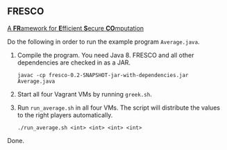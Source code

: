 ## FRESCO
[A **FR**amework for **E**fficient **S**ecure **CO**mputation](https://github.com/aicis/fresco)

Do the following in order to run the example program `Average.java`.

1. Compile the program. You need Java 8.
   FRESCO and all other dependencies are checked in as a JAR.
   ```
   javac -cp fresco-0.2-SNAPSHOT-jar-with-dependencies.jar Average.java
   ```

2. Start all four Vagrant VMs by running `greek.sh`.

3. Run `run_average.sh` in all four VMs.
   The script will distribute the values to the right players automatically.
   ```
   ./run_average.sh <int> <int> <int> <int>
   ```

Done.

